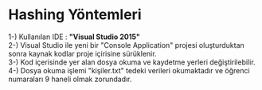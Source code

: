 # Hashing Yöntemleri #
1-) Kullanılan IDE : <strong>"Visual Studio 2015"</strong> </br>
2-) Visual Studio ile yeni bir "Console Application" projesi oluşturduktan sonra kaynak kodlar proje içirisine sürüklenir. </br>
3-) Kod içerisinde yer alan dosya okuma ve kaydetme yerleri değiştirilebilir. </br>
4-) Dosya okuma işlemi "kişiler.txt" tedeki verileri okumaktadır ve öğrenci numaraları 9 haneli olmak zorundadır. </br>
